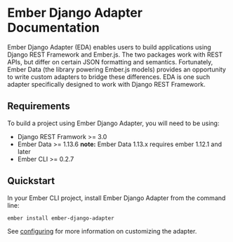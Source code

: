 # Ember Django Adapter Documentation

Ember Django Adapter (EDA) enables users to build applications using Django REST Framework and
Ember.js.  The two packages work with REST APIs, but differ on certain JSON formatting and
semantics.  Fortunately, Ember Data (the library powering Ember.js models) provides an opportunity
to write custom adapters to bridge these differences.  EDA is one such adapter specifically
designed to work with Django REST Framework.


## Requirements

To build a project using Ember Django Adapter, you will need to be using:

* Django REST Framwork >= 3.0
* Ember Data >= 1.13.6 **note:** Ember Data 1.13.x requires ember 1.12.1 and later
* Ember CLI >= 0.2.7


## Quickstart

In your Ember CLI project, install Ember Django Adapter from the command line:

```bash
ember install ember-django-adapter
```

See [configuring](configuring.md) for more information on customizing the adapter.
